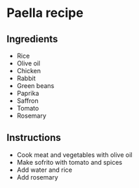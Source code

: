 # Paella recipe


## Ingredients

- Rice
- Olive oil
- Chicken
- Rabbit
- Green beans
- Paprika
- Saffron
- Tomato
- Rosemary


## Instructions

- Cook meat and vegetables with olive oil
- Make sofrito with tomato and spices
- Add water and rice
- Add rosemary